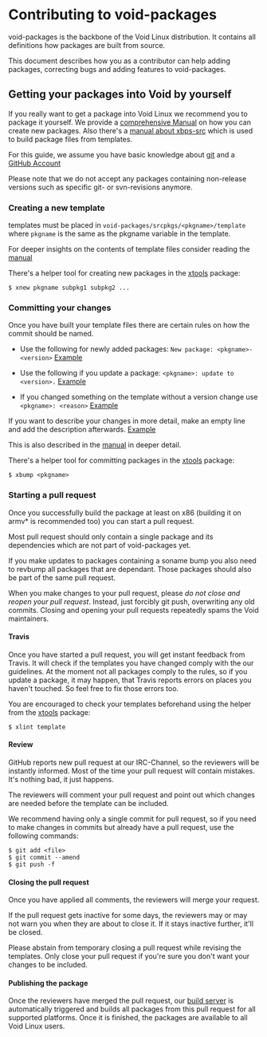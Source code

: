 # Contributing to void-packages

void-packages is the backbone of the Void Linux distribution. It contains all definitions how packages are built from source.

This document describes how you as a contributor can help adding packages, correcting bugs and adding features to void-packages.

## Getting your packages into Void by yourself

If you really want to get a package into Void Linux we recommend you to package it yourself.
We provide a [comprehensive Manual](https://github.com/void-linux/void-packages/blob/master/Manual.md)
on how you can create new packages. Also there's a
[manual about xbps-src](https://github.com/void-linux/void-packages/blob/master/README.md) which is used
to build package files from templates.

For this guide, we assume you have basic knowledge about [git](http://git-scm.org) and a [GitHub Account](http://github.com)

Please note that we do not accept any packages containing non-release versions such
as specific git- or svn-revisions anymore.

### Creating a new template

templates must be placed in `void-packages/srcpkgs/<pkgname>/template` where `pkgname` is the same as the pkgname variable in the template.

For deeper insights on the contents of template files consider reading the [manual](https://github.com/void-linux/void-packages/blob/master/Manual.md)

There's a helper tool for creating new packages in the [xtools](https://github.com/chneukirchen/xtools) package:

    $ xnew pkgname subpkg1 subpkg2 ...


### Committing your changes

Once you have built your template files there are certain rules on how the commit should be named.

* Use the following for newly added packages: ```New package: <pkgname>-<version>```
  [Example](https://github.com/void-linux/void-packages/commit/176d9655429188aac10cd229827f99b72982ab10)

* Use the following if you update a package: ```<pkgname>: update to <version>.```
  [Example](https://github.com/void-linux/void-packages/commit/b6b82dcbd4aeea5fc37a32e4b6a8dd8bd980d5a3)

* If you changed something on the template without a version change use ```<pkgname>: <reason>```
  [Example](https://github.com/void-linux/void-packages/commit/8b68d6bf1eb997cd5e7c095acd040e2c5379c91d)

If you want to describe your changes in more detail, make an empty line and add the description afterwards.
[Example](https://github.com/void-linux/void-packages/commit/f1c45a502086ba1952f23ace9084a870ce437bc6)

This is also described in the [manual](https://github.com/void-linux/void-packages/blob/master/Manual.md) in deeper detail.

There's a helper tool for committing packages in the [xtools](https://github.com/chneukirchen/xtools) package:

    $ xbump <pkgname>

### Starting a pull request

Once you successfully build the package at least on x86 (building it on armv* is recommended too) you can start a pull request.

Most pull request should only contain a single package and its dependencies which are not part of void-packages yet.

If you make updates to packages containing a soname bump you also need to revbump all packages that are dependant. Those
packages should also be part of the same pull request.

When you make changes to your pull request, please *do not close and reopen your pull request*. Instead, just forcibly git push, overwriting any old commits. Closing and opening your pull requests repeatedly spams the Void maintainers.

#### Travis

Once you have started a pull request, you will get instant feedback from Travis. It will check if the templates you have changed
comply with the our guidelines. At the moment not all packages comply to the rules, so if you update a package, it may happen, that Travis
reports errors on places you haven't touched. So feel free to fix those errors too.

You are encouraged to check your templates beforehand using the helper from the [xtools](https://github.com/chneukirchen/xtools) package:

    $ xlint template

#### Review

GitHub reports new pull request at our IRC-Channel, so the reviewers will be instantly informed. Most of the time
your pull request will contain mistakes. It's nothing bad, it just happens.

The reviewers will comment your pull request and point out which changes are needed before the template can be included.

We recommend having only a single commit for pull request, so if you need to make changes in commits but already have a pull request, use the following commands:


    $ git add <file>
    $ git commit --amend
    $ git push -f

#### Closing the pull request

Once you have applied all comments, the reviewers will merge your request.

If the pull request gets inactive for some days, the reviewers may or may not warn you when they are about to close it.
If it stays inactive further, it'll be closed.

Please abstain from temporary closing a pull request while revising the templates. Only close your pull request if
you're sure you don't want your changes to be included.

#### Publishing the package

Once the reviewers have merged the pull request, our [build server](http://build.voidlinux.org) is automatically triggered and builds
all packages from this pull request for all supported platforms. Once it is finished, the packages are available to all Void Linux users.
